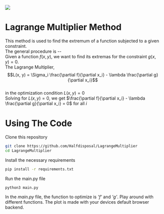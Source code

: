 ![](https://view-counter.tobyhagan.com/?user=Halfdisposal/LagrangeMultiplier)
# Lagrange Multiplier Method 
This method is used to find the extremum of a function subjected to a given constraint.<br>
The general procedure is --<br>
Given a function $f(x, y)$, we want to find its extremas for the constraint $g(x, y) = 0$.<br>
The Lagrange Multiplier,<br>
$$L(x, y) = \Sigma_i \frac{\partial f}{\partial x_i} - \lambda \frac{\partial g}{\partial x_i}$$<br>
in the optimization condition $L(x, y) = 0$<br>
Solving for $L(x, y) = 0$, we get $\frac{\partial f}{\partial x_i} - \lambda \frac{\partial g}{\partial x_i} = 0$ for all *i*<br>

# Using The Code
Clone this repository
```bash
git clone https://github.com/Halfdisposal/LagrangeMultiplier
cd LagrangeMultiplier
```
Install the necessary requirements <br>
```bash
pip install -r requirements.txt
```
Run the main.py file
```bash
python3 main.py
```
In the *main.py* file, the function to optimize is *'f'* and *'g'*. Play around with different functions. The plot is made with your devices default browser backend.
